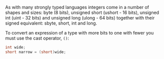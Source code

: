As with many strongly typed languages integers come in a number of shapes and sizes: byte (8 bits), unsigned short (ushort - 16 bits), unsigned int (uint - 32 bits) and unsigned long (ulong - 64 bits) together with their signed equivalent: sbyte, short, int and long.

To convert an expression of a type with more bits to one with fewer you must use the cast operator, `()`:

```csharp
int wide;
short narrow = (short)wide;
```
